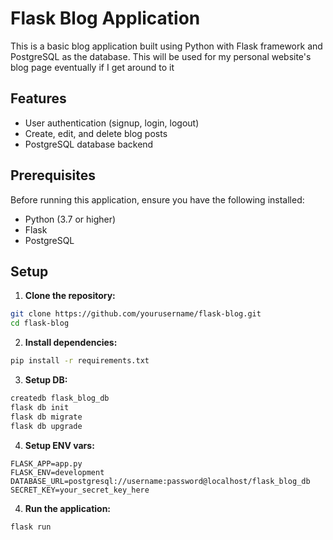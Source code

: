 # Flask Blog Application

This is a basic blog application built using Python with Flask framework and PostgreSQL as the database. This will be used for my personal website's blog page eventually if I get around to it

## Features

- User authentication (signup, login, logout)
- Create, edit, and delete blog posts
- PostgreSQL database backend

## Prerequisites

Before running this application, ensure you have the following installed:

- Python (3.7 or higher)
- Flask
- PostgreSQL

## Setup

1. **Clone the repository:**

  ```bash
  git clone https://github.com/yourusername/flask-blog.git
  cd flask-blog
  ```  
  

2. **Install dependencies:**

  ```bash
  pip install -r requirements.txt  
  ```

3. **Setup DB:**

  ```bash
  createdb flask_blog_db
  flask db init
  flask db migrate
  flask db upgrade
  ```

4. **Setup ENV vars:**  
  ```
  FLASK_APP=app.py
  FLASK_ENV=development
  DATABASE_URL=postgresql://username:password@localhost/flask_blog_db
  SECRET_KEY=your_secret_key_here  
  ```
4. **Run the application:**  

  ```bash
  flask run
  ```




